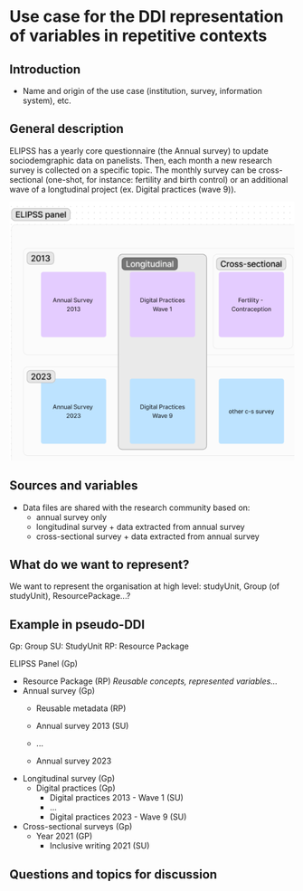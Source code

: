 # Use case for the DDI representation of variables in repetitive contexts

## Introduction

- Name and origin of the use case (institution, survey, information system), etc.

## General description
ELIPSS has a yearly core questionnaire (the Annual survey) to update sociodemgraphic data on panelists. Then, each month a new research survey is collected on a specific topic. The monthly survey can be cross-sectional (one-shot, for instance: fertility and birth control) or an additional wave of a longtudinal project (ex. Digital practices (wave 9)).

![](./img/cdsp-elipss-studies.PNG)


## Sources and variables

- Data files are shared with the research community based on:
  - annual survey only
  - longitudinal survey + data extracted from annual survey
  - cross-sectional survey + data extracted from annual survey
    
## What do we want to represent?

We want to represent the organisation at high level: studyUnit, Group (of studyUnit), ResourcePackage...?


## Example in pseudo-DDI
Gp: Group
SU: StudyUnit
RP: Resource Package

ELIPSS Panel (Gp)
- Resource Package (RP)
  *Reusable concepts, represented variables...*
- Annual survey (Gp)
  - Reusable metadata (RP)
  
  - Annual survey 2013 (SU)
  - ...
  - Annual survey 2023
- Longitudinal survey (Gp)
  - Digital practices (Gp)
    - Digital practices 2013 - Wave 1 (SU)
    - ...
    - Digital practices 2023 - Wave 9 (SU)
- Cross-sectional surveys (Gp)
  - Year 2021 (GP)
    - Inclusive writing 2021 (SU)
   
## Questions and topics for discussion
